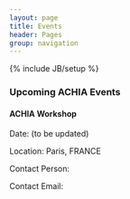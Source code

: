 ```yaml
---
layout: page
title: Events 
header: Pages
group: navigation
---
```

{% include JB/setup %}

### Upcoming ACHIA Events

#### ACHIA Workshop

Date: (to be updated) 

Location: Paris, FRANCE 

Contact Person: 

Contact Email: 
